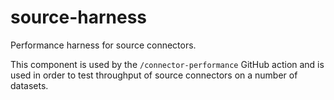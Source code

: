 # source-harness

Performance harness for source connectors.

This component is used by the `/connector-performance` GitHub action and is used in order to test throughput of
source connectors on a number of datasets.
